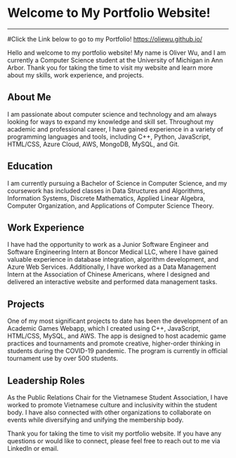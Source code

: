 # Welcome to My Portfolio Website!
__________________________________
#Click the Link below to go to my Portfolio!
https://oliewu.github.io/

Hello and welcome to my portfolio website! My name is Oliver Wu, and I am currently a Computer Science student at the University of Michigan in Ann Arbor. Thank you for taking the time to visit my website and learn more about my skills, work experience, and projects.

## About Me

I am passionate about computer science and technology and am always looking for ways to expand my knowledge and skill set. Throughout my academic and professional career, I have gained experience in a variety of programming languages and tools, including C++, Python, JavaScript, HTML/CSS, Azure Cloud, AWS, MongoDB, MySQL, and Git.

## Education

I am currently pursuing a Bachelor of Science in Computer Science, and my coursework has included classes in Data Structures and Algorithms, Information Systems, Discrete Mathematics, Applied Linear Algebra, Computer Organization, and Applications of Computer Science Theory. 

## Work Experience

I have had the opportunity to work as a Junior Software Engineer and Software Engineering Intern at Boncor Medical LLC, where I have gained valuable experience in database integration, algorithm development, and Azure Web Services. Additionally, I have worked as a Data Management Intern at the Association of Chinese Americans, where I designed and delivered an interactive website and performed data management tasks.

## Projects

One of my most significant projects to date has been the development of an Academic Games Webapp, which I created using C++, JavaScript, HTML/CSS, MySQL, and AWS. The app is designed to host academic game practices and tournaments and promote creative, higher-order thinking in students during the COVID-19 pandemic. The program is currently in official tournament use by over 500 students.

## Leadership Roles

As the Public Relations Chair for the Vietnamese Student Association, I have worked to promote Vietnamese culture and inclusivity within the student body. I have also connected with other organizations to collaborate on events while diversifying and unifying the membership body.

Thank you for taking the time to visit my portfolio website. If you have any questions or would like to connect, please feel free to reach out to me via LinkedIn or email.
